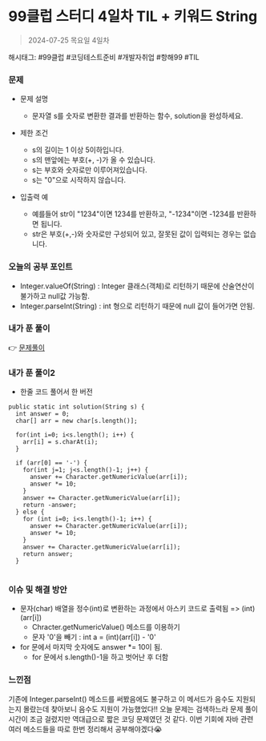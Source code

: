 # 99클럽 스터디 4일차 TIL + 키워드 String
> 2024-07-25 목요일 4일차

해시태그: #99클럽 #코딩테스트준비 #개발자취업 #항해99 #TIL

### 문제
+ 문제 설명
    + 문자열 s를 숫자로 변환한 결과를 반환하는 함수, solution을 완성하세요.

+ 제한 조건
    + s의 길이는 1 이상 5이하입니다.
    + s의 맨앞에는 부호(+, -)가 올 수 있습니다.
    + s는 부호와 숫자로만 이루어져있습니다.
    + s는 "0"으로 시작하지 않습니다.

+ 입출력 예
  + 예를들어 str이 "1234"이면 1234를 반환하고, "-1234"이면 -1234를 반환하면 됩니다. 
  + str은 부호(+,-)와 숫자로만 구성되어 있고, 잘못된 값이 입력되는 경우는 없습니다.

### 오늘의 공부 포인트
+ Integer.valueOf(String) : Integer 클래스(객체)로 리턴하기 때문에 산술연산이 불가하고 null값 가능함.
+ Integer.parseInt(String) : int 형으로 리턴하기 때문에 null 값이 들어가면 안됨.

### 내가 푼 풀이
👉 [문제풀이](https://github.com/subbangE/codingTest-study/blob/master/src/day_4/String2.java)

### 내가 푼 풀이2
+ 한줄 코드 풀어서 한 버전
```
public static int solution(String s) {
  int answer = 0;
  char[] arr = new char[s.length()];
  
  for(int i=0; i<s.length(); i++) {
    arr[i] = s.charAt(i);
  }
  
  if (arr[0] == '-') {
    for(int j=1; j<s.length()-1; j++) {
      answer += Character.getNumericValue(arr[i]);
      answer *= 10;
    }
    answer += Character.getNumericValue(arr[i]);
    return -answer;
  } else {
    for (int i=0; i<s.length()-1; i++) {
      answer += Character.getNumericValue(arr[i]);
      answer *= 10;
    }
    answer += Character.getNumericValue(arr[i]);
    return answer;
  }
  
```

### 이슈 및 해결 방안
+ 문자(char) 배열을 정수(int)로 변환하는 과정에서 아스키 코드로 출력됨 => (int)(arr[i])
  + Chracter.getNumericValue() 메소드를 이용하기
  + 문자 '0'을 빼기 : int a = (int)(arr[i]) - '0' 
+ for 문에서 마지막 숫자에도 answer *= 10이 됨.
  + for 문에서 s.length()-1을 하고 벗어난 후 더함

### 느낀점
기존에 Integer.parseInt() 메소드를 써봤음에도 불구하고 이 메서드가 음수도 지원되는지 몰랐는데 찾아보니 음수도 지원이 가능했었다!!
오늘 문제는 검색하느라 문제 풀이 시간이 조금 걸렸지만 역대급으로 짧은 코딩 문제였던 것 같다.
이번 기회에 자바 관련 여러 메소드들을 따로 한번 정리해서 공부해야겠다😭
